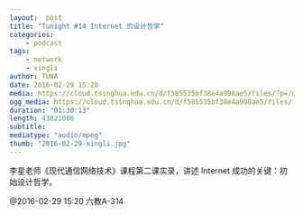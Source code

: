 ```yaml
---
layout:  post
title: "Tunight #14 Internet 的设计哲学"
categories:
    - podcast
tags:
    - network
    - xingli
author: TUNA
date: 2016-02-29 15:20
media: https://cloud.tsinghua.edu.cn/d/f585535bf38e4a998ae5/files/?p=/m4a/2016-02-29-xing-li-Internet-Design.m4a&amp;dl=1
ogg_media: https://cloud.tsinghua.edu.cn/d/f585535bf38e4a998ae5/files/?p=/ogg/2016-02-29-xing-li-Internet-Design.ogg&amp;dl=1
duration: "01:30:13"
length: 43821086
subtitle: 
mediatype: "audio/mpeg"
thumb: "2016-02-29-xingli.jpg"
---
```


李星老师《现代通信网络技术》课程第二课实录，讲述 Internet 成功的关键：初始设计哲学。

@2016-02-29 15:20 六教A-314

